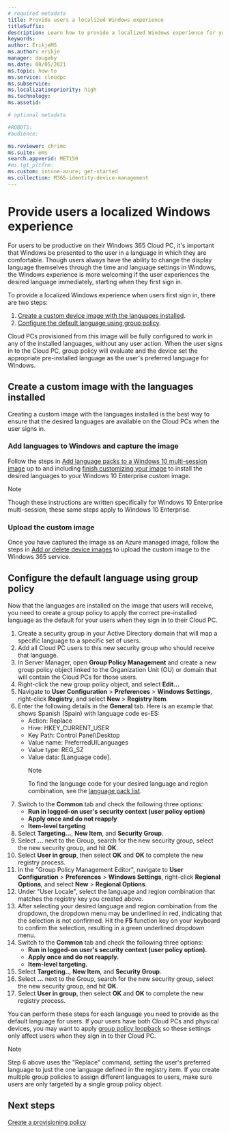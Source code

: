 ```yaml
---
# required metadata
title: Provide users a localized Windows experience
titleSuffix:
description: Learn how to provide a localized Windows experience for your users.
keywords:
author: ErikjeMS  
ms.author: erikje
manager: dougeby
ms.date: 08/05/2021
ms.topic: how-to
ms.service: cloudpc
ms.subservice:
ms.localizationpriority: high
ms.technology:
ms.assetid: 

# optional metadata

#ROBOTS:
#audience:

ms.reviewer: chrimo
ms.suite: ems
search.appverid: MET150
#ms.tgt_pltfrm:
ms.custom: intune-azure; get-started
ms.collection: M365-identity-device-management
---
```

# Provide users a localized Windows experience
For users to be productive on their Windows 365 Cloud PC, it's important that Windows be presented to the user in a language in which they are comfortable. Though users always have the ability to change the display language themselves through the time and language settings in Windows, the Windows experience is more welcoming if the user experiences the desired language immediately, starting when they first sign in.

To provide a localized Windows experience when users first sign in, there are two steps:
1. [Create a custom device image with the languages installed](#create-a-custom-image-with-the-languages-installed).
2. [Configure the default language using group policy](#configure-the-default-language-using-group-policy). 

Cloud PCs provisioned from this image will be fully configured to work in any of the installed languages, without any user action. When the user signs in to the Cloud PC, group policy will evaluate and the device set the appropriate pre-installed language as the user's preferred language for Windows. 

## Create a custom image with the languages installed
Creating a custom image with the languages installed is the best way to ensure that the desired languages are available on the Cloud PCs when the user signs in.

### Add languages to Windows and capture the image
Follow the steps in [Add language packs to a Windows 10 multi-session image](/azure/virtual-desktop/language-packs) up to and including [finish customizing your image](/azure/virtual-desktop/language-packs#finish-customizing-your-image) to install the desired languages to your Windows 10 Enterprise custom image.

> [!NOTE]
> Though these instructions are written specifically for Windows 10 Enterprise multi-session, these same steps apply to Windows 10 Enterprise.

### Upload the custom image
Once you have captured the image as an Azure managed image, follow the steps in [Add or delete device images](add-device-images.md) to upload the custom image to the Windows 365 service.

## Configure the default language using group policy
Now that the languages are installed on the image that users will receive, you need to create a group policy to apply the correct pre-installed language as the default for your users when they sign in to their Cloud PC.

1. Create a security group in your Active Directory domain that will map a specific language to a specific set of users.
2. Add all Cloud PC users to this new security group who should receive that language.
3. In Server Manager, open **Group Policy Management** and create a new group policy object linked to the Organization Unit (OU) or domain that will contain the Cloud PCs for those users.
4. Right-click the new group policy object, and select **Edit...**
5. Navigate to **User Configuration** > **Preferences** > **Windows Settings**, right-click **Registry**, and select **New** > **Registry Item**.
6. Enter the following details in the **General** tab. Here is an example that shows Spanish (Spain) with language code es-ES:
    - Action: Replace
    - Hive: HKEY_CURRENT_USER
    - Key Path: Control Panel\Desktop
    - Value name: PreferredUILanguages
    - Value type: REG_SZ
    - Value data: [Language code].
      > [!Note]
      > To find the language code for your desired language and region combination, see the [language pack list](/windows-hardware/manufacture/desktop/available-language-packs-for-windows#language-packs).
7. Switch to the **Common** tab and check the following three options:
    - **Run in logged-on user's security context (user policy option)**
    - **Apply once and do not reapply**
    - **Item-level targeting**
8. Select **Targeting...**, **New Item**, and **Security Group**.
9. Select **...** next to the Group, search for the new security group, select the new security group, and hit **OK**.
10. Select **User in group**, then select **OK** and **OK** to complete the new registry process.
11. In the "Group Policy Management Editor", navigate to **User Configuration** > **Preferences** > **Windows Settings**, right-click **Regional Options**, and select **New** > **Regional Options**.
12. Under "User Locale", select the language and region combination that matches the registry key you created above.
13. After selecting your desired language and region combination from the dropdown, the dropdown menu may be underlined in red, indicating that the selection is not confirmed. Hit the **F5** function key on your keyboard to confirm the selection, resulting in a green underlined dropdown menu.
14. Switch to the **Common** tab and check the following three options:
    - **Run in logged-on user's security context (user policy option).**
    - **Apply once and do not reapply.**
    - **Item-level targeting.**
15. Select **Targeting..**, **New Item**, and **Security Group**.
16. Select **...** next to the Group, search for the new security group, select the new security group, and hit **OK**.
17. Select **User in group**, then select **OK** and **OK** to complete the new registry process.

You can perform these steps for each language you need to provide as the default language for users. If your users have both Cloud PCs and physical devices, you may want to apply [group policy loopback](/troubleshoot/windows-server/group-policy/loopback-processing-of-group-policy) so these settings only affect users when they sign in to ther Cloud PC.

> [!NOTE]
> Step 6 above uses the "Replace" command, setting the user's preferred language to just the one language defined in the registry item. If you create multiple group policies to assign different languages to users, make sure users are only targeted by a single group policy object.

## Next steps
[Create a provisioning policy](create-provisioning-policy.md)
